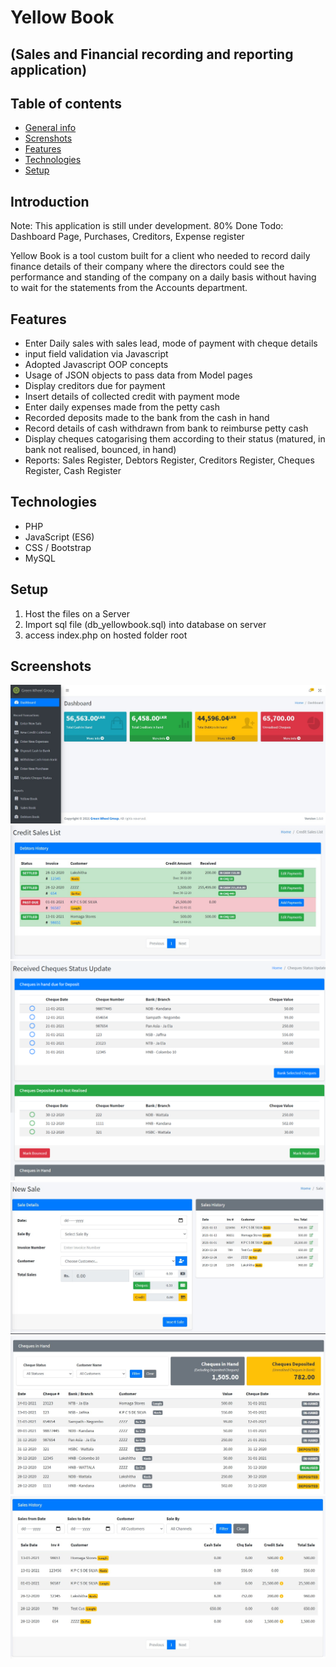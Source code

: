 # Yellow Book

## (Sales and Financial recording and reporting application)

## Table of contents

- [General info](#introduction)
- [Screnshots](#screenshots)
- [Features](#features)
- [Technologies](#technologies)
- [Setup](#setup)

## Introduction

Note: This application is still under development. 80% Done
Todo: Dashboard Page, Purchases, Creditors, Expense register

Yellow Book is a tool custom built for a client who needed to record daily finance details of their company where the directors could see the performance and standing of the company on a daily basis without having to wait for the statements from the Accounts department.

## Features

- Enter Daily sales with sales lead, mode of payment with cheque details
- input field validation via Javascript
- Adopted Javascript OOP concepts
- Usage of JSON objects to pass data from Model pages
- Display creditors due for payment
- Insert details of collected credit with payment mode
- Enter daily expenses made from the petty cash
- Recorded deposits made to the bank from the cash in hand
- Record details of cash withdrawn from bank to reimburse petty cash
- Display cheques catogarising them according to their status (matured, in bank not realised, bounced, in hand)
- Reports: Sales Register, Debtors Register, Creditors Register, Cheques Register, Cash Register

## Technologies

- PHP
- JavaScript (ES6)
- CSS / Bootstrap
- MySQL

## Setup

1. Host the files on a Server
2. Import sql file (db_yellowbook.sql) into database on server
3. access index.php on hosted folder root

## Screenshots

![Alt text](screenshots/dashboard.jpg "Dashboard")
![Alt text](screenshots/credit-sales.jpg "Credit Sales")
![Alt text](screenshots/cheques.png "Cheques Categorised")
![Alt text](screenshots/new-sale.jpg "New Sales")
![Alt text](screenshots/reports.jpg "Reports")
![Alt text](screenshots/sales-history.jpg "Sales History")
